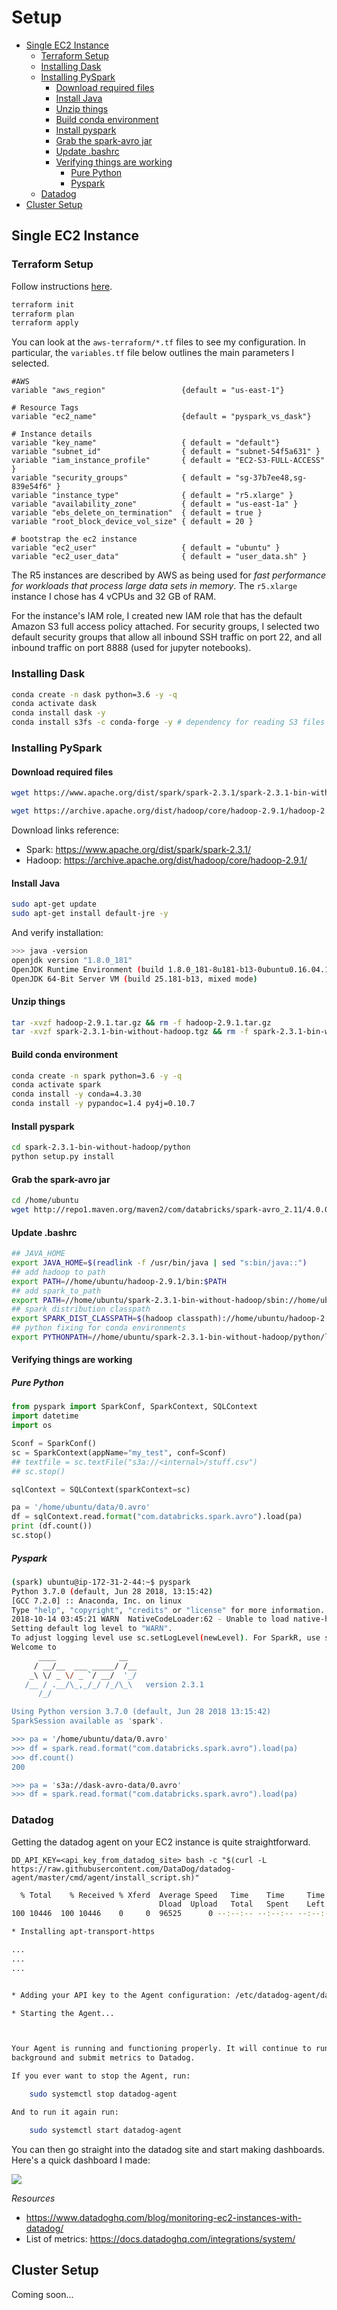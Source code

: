 # Setup

- [Single EC2 Instance](#single-ec2-instance)
  * [Terraform Setup](#terraform-setup)
  * [Installing Dask](#installing-dask)
  * [Installing PySpark](#installing-pyspark)
    + [Download required files](#download-required-files)
    + [Install Java](#install-java)
    + [Unzip things](#unzip-things)
    + [Build conda environment](#build-conda-environment)
    + [Install pyspark](#install-pyspark)
    + [Grab the spark-avro jar](#grab-the-spark-avro-jar)
    + [Update .bashrc](#update-bashrc)
    + [Verifying things are working](#verifying-things-are-working)
      - [Pure Python](#pure-python)
      - [Pyspark](#pyspark)
  * [Datadog](#datadog)
- [Cluster Setup](#cluster-setup)

## Single EC2 Instance

### Terraform Setup

Follow instructions [here](https://www.terraform.io/intro/getting-started/build.html).

```bash
terraform init
terraform plan
terraform apply
```

You can look at the `aws-terraform/*.tf` files to see my configuration. In particular, the `variables.tf` file below outlines the main parameters I selected.

```
#AWS
variable "aws_region"                 {default = "us-east-1"}

# Resource Tags
variable "ec2_name"                   {default = "pyspark_vs_dask"}

# Instance details
variable "key_name"                   { default = "default"}
variable "subnet_id"                  { default = "subnet-54f5a631" }
variable "iam_instance_profile"       { default = "EC2-S3-FULL-ACCESS" }
variable "security_groups"            { default = "sg-37b7ee48,sg-839e54f6" }
variable "instance_type"              { default = "r5.xlarge" }
variable "availability_zone"          { default = "us-east-1a" }
variable "ebs_delete_on_termination"  { default = true }
variable "root_block_device_vol_size" { default = 20 }

# bootstrap the ec2 instance
variable "ec2_user"                   { default = "ubuntu" }
variable "ec2_user_data"              { default = "user_data.sh" }
```

The R5 instances are described by AWS as being used for *fast performance for workloads that process large data sets in memory*. The `r5.xlarge` instance I chose has 4 vCPUs and 32 GB of RAM. 

For the instance's IAM role, I created new IAM role that has the default Amazon S3 full access policy attached. For security groups, I selected two default security groups that allow all inbound SSH traffic on port 22, and all inbound traffic on port 8888 (used for jupyter notebooks).

### Installing Dask

```bash
conda create -n dask python=3.6 -y -q
conda activate dask
conda install dask -y
conda install s3fs -c conda-forge -y # dependency for reading S3 files
```

### Installing PySpark

#### Download required files

```bash
wget https://www.apache.org/dist/spark/spark-2.3.1/spark-2.3.1-bin-without-hadoop.tgz

wget https://archive.apache.org/dist/hadoop/core/hadoop-2.9.1/hadoop-2.9.1.tar.gz
```

Download links reference:

- Spark: https://www.apache.org/dist/spark/spark-2.3.1/
- Hadoop: https://archive.apache.org/dist/hadoop/core/hadoop-2.9.1/

#### Install Java

```bash
sudo apt-get update
sudo apt-get install default-jre -y
```

And verify installation:

```bash
>>> java -version
openjdk version "1.8.0_181"
OpenJDK Runtime Environment (build 1.8.0_181-8u181-b13-0ubuntu0.16.04.1-b13)
OpenJDK 64-Bit Server VM (build 25.181-b13, mixed mode)
```

#### Unzip things

```bash
tar -xvzf hadoop-2.9.1.tar.gz && rm -f hadoop-2.9.1.tar.gz
tar -xvzf spark-2.3.1-bin-without-hadoop.tgz && rm -f spark-2.3.1-bin-without-hadoop.tgz
```

#### Build conda environment

```bash
conda create -n spark python=3.6 -y -q
conda activate spark
conda install -y conda=4.3.30
conda install -y pypandoc=1.4 py4j=0.10.7
```

#### Install pyspark

```bash
cd spark-2.3.1-bin-without-hadoop/python
python setup.py install
```

#### Grab the spark-avro jar


```bash
cd /home/ubuntu
wget http://repo1.maven.org/maven2/com/databricks/spark-avro_2.11/4.0.0/spark-avro_2.11-4.0.0.jar .
```

#### Update .bashrc


```bash
## JAVA_HOME
export JAVA_HOME=$(readlink -f /usr/bin/java | sed "s:bin/java::")
## add hadoop to path
export PATH=//home/ubuntu/hadoop-2.9.1/bin:$PATH
## add spark_to_path
export PATH=//home/ubuntu/spark-2.3.1-bin-without-hadoop/sbin://home/ubuntu/spark-2.3.1-bin-without-hadoop/bin:$PATH
## spark distribution classpath
export SPARK_DIST_CLASSPATH=$(hadoop classpath)://home/ubuntu/hadoop-2.9.1/share/hadoop/tools/lib/*://home/ubuntu/spark-avro_2.11-4.0.0.jar
## python fixing for conda environments
export PYTHONPATH=//home/ubuntu/spark-2.3.1-bin-without-hadoop/python/lib/py4j-0.10.7-src.zip:/opt/spark-2.3.1-bin-without-hadoop/python
```

#### Verifying things are working

##### Pure Python

```python
from pyspark import SparkConf, SparkContext, SQLContext
import datetime
import os

Sconf = SparkConf()
sc = SparkContext(appName="my_test", conf=Sconf)
## textfile = sc.textFile("s3a://<internal>/stuff.csv")
## sc.stop()

sqlContext = SQLContext(sparkContext=sc)

pa = '/home/ubuntu/data/0.avro'
df = sqlContext.read.format("com.databricks.spark.avro").load(pa)
print (df.count())
sc.stop()
```


##### Pyspark

```bash
(spark) ubuntu@ip-172-31-2-44:~$ pyspark
Python 3.7.0 (default, Jun 28 2018, 13:15:42)
[GCC 7.2.0] :: Anaconda, Inc. on linux
Type "help", "copyright", "credits" or "license" for more information.
2018-10-14 03:45:21 WARN  NativeCodeLoader:62 - Unable to load native-hadoop library for your platform... using builtin-java classes where applicable
Setting default log level to "WARN".
To adjust logging level use sc.setLogLevel(newLevel). For SparkR, use setLogLevel(newLevel).
Welcome to
      ____              __
     / __/__  ___ _____/ /__
    _\ \/ _ \/ _ `/ __/  '_/
   /__ / .__/\_,_/_/ /_/\_\   version 2.3.1
      /_/

Using Python version 3.7.0 (default, Jun 28 2018 13:15:42)
SparkSession available as 'spark'.

>>> pa = '/home/ubuntu/data/0.avro'
>>> df = spark.read.format("com.databricks.spark.avro").load(pa)
>>> df.count()
200

>>> pa = 's3a://dask-avro-data/0.avro'
>>> df = spark.read.format("com.databricks.spark.avro").load(pa)
```

### Datadog

Getting the datadog agent on your EC2 instance is quite straightforward. 

`DD_API_KEY=<api_key_from_datadog_site> bash -c "$(curl -L https://raw.githubusercontent.com/DataDog/datadog-agent/master/cmd/agent/install_script.sh)"`

```bash
  % Total    % Received % Xferd  Average Speed   Time    Time     Time  Current
                                 Dload  Upload   Total   Spent    Left  Speed
100 10446  100 10446    0     0  96525      0 --:--:-- --:--:-- --:--:-- 96722

* Installing apt-transport-https

...
...
...


* Adding your API key to the Agent configuration: /etc/datadog-agent/datadog.yaml

* Starting the Agent...



Your Agent is running and functioning properly. It will continue to run in the
background and submit metrics to Datadog.

If you ever want to stop the Agent, run:

    sudo systemctl stop datadog-agent

And to run it again run:

    sudo systemctl start datadog-agent
```

You can then go straight into the datadog site and start making dashboards. Here's a quick dashboard I made:

<img src='datadog_example.png'>

*Resources*
- https://www.datadoghq.com/blog/monitoring-ec2-instances-with-datadog/
- List of metrics: https://docs.datadoghq.com/integrations/system/


## Cluster Setup

Coming soon...